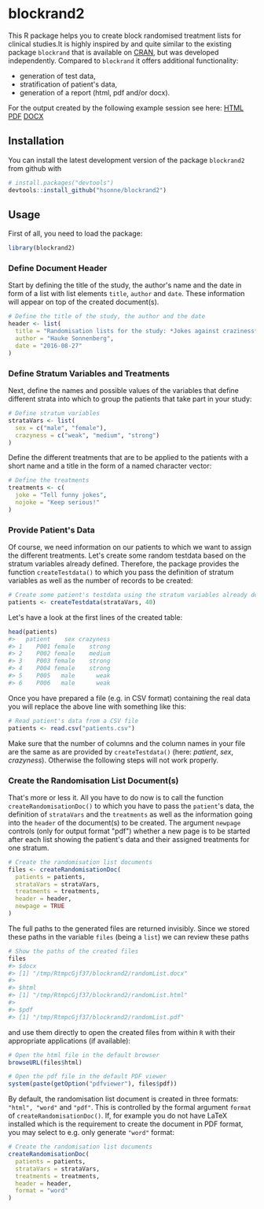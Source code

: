 
<!-- README.md is generated from README.Rmd. Please edit that file -->
blockrand2
==========

This R package helps you to create block randomised treatment lists for clinical studies.It is highly inspired by and quite similar to the existing package `blockrand` that is available on [CRAN](https://cran.r-project.org/web/packages/blockrand/index.html), but was developed independently. Compared to `blockrand` it offers additional functionality:

-   generation of test data,
-   stratification of patient's data,
-   generation of a report (html, pdf and/or docx).

For the output created by the following example session see here: [HTML](https://hsonne.github.io/blockrand2/randomList.html) [PDF](https://hsonne.github.io/blockrand2/randomList.pdf) [DOCX](https://hsonne.github.io/blockrand2/randomList.docx)

Installation
------------

You can install the latest development version of the package `blockrand2` from github with

``` r
# install.packages("devtools")
devtools::install_github("hsonne/blockrand2")
```

Usage
-----

First of all, you need to load the package:

``` r
library(blockrand2)
```

### Define Document Header

Start by defining the title of the study, the author's name and the date in form of a list with list elements `title`, `author` and `date`. These information will appear on top of the created document(s).

``` r
# Define the title of the study, the author and the date
header <- list(
  title = "Randomisation lists for the study: *Jokes against craziness*",
  author = "Hauke Sonnenberg",
  date = "2016-08-27"
)
```

### Define Stratum Variables and Treatments

Next, define the names and possible values of the variables that define different strata into which to group the patients that take part in your study:

``` r
# Define stratum variables
strataVars <- list(
  sex = c("male", "female"),
  crazyness = c("weak", "medium", "strong")
)
```

Define the different treatments that are to be applied to the patients with a short name and a title in the form of a named character vector:

``` r
# Define the treatments
treatments <- c(
  joke = "Tell funny jokes",
  nojoke = "Keep serious!"
)
```

### Provide Patient's Data

Of course, we need information on our patients to which we want to assign the different treatments. Let's create some random testdata based on the stratum variables already defined. Therefore, the package provides the function `createTestdata()` to which you pass the definition of stratum variables as well as the number of records to be created:

``` r
# Create some patient's testdata using the stratum variables already defined
patients <- createTestdata(strataVars, 40)
```

Let's have a look at the first lines of the created table:

``` r
head(patients)
#>   patient    sex crazyness
#> 1    P001 female    strong
#> 2    P002 female    medium
#> 3    P003 female    strong
#> 4    P004 female    strong
#> 5    P005   male      weak
#> 6    P006   male      weak
```

Once you have prepared a file (e.g. in CSV format) containing the real data you will replace the above line with something like this:

``` r
# Read patient's data from a CSV file
patients <- read.csv("patients.csv")
```

Make sure that the number of columns and the column names in your file are the same as are provided by `createTestdata()` (here: *patient*, *sex*, *crazyness*). Otherwise the following steps will not work properly.

### Create the Randomisation List Document(s)

That's more or less it. All you have to do now is to call the function `createRandomisationDoc()` to which you have to pass the `patient`'s data, the definition of `strataVars` and the `treatments` as well as the information going into the `header` of the document(s) to be created. The argument `newpage` controls (only for output format "pdf") whether a new page is to be started after each list showing the patient's data and their assigned treatments for one stratum.

``` r
# Create the randomisation list documents
files <- createRandomisationDoc(
  patients = patients,
  strataVars = strataVars,
  treatments = treatments,
  header = header,
  newpage = TRUE
)
```

The full paths to the generated files are returned invisibly. Since we stored these paths in the variable `files` (being a `list`) we can review these paths

``` r
# Show the paths of the created files
files
#> $docx
#> [1] "/tmp/RtmpcGjf37/blockrand2/randomList.docx"
#> 
#> $html
#> [1] "/tmp/RtmpcGjf37/blockrand2/randomList.html"
#> 
#> $pdf
#> [1] "/tmp/RtmpcGjf37/blockrand2/randomList.pdf"
```

and use them directly to open the created files from within `R` with their appropriate applications (if available):

``` r
# Open the html file in the default browser
browseURL(files$html)

# Open the pdf file in the default PDF viewer
system(paste(getOption("pdfviewer"), files$pdf))
```

By default, the randomisation list document is created in three formats: `"html", "word"` and `"pdf"`. This is controlled by the formal argument `format` of `createRandomisationDoc()`. If, for example you do not have LaTeX installed which is the requirement to create the document in PDF format, you may select to e.g. only generate `"word"` format:

``` r
# Create the randomisation list documents
createRandomisationDoc(
  patients = patients,
  strataVars = strataVars,
  treatments = treatments,
  header = header,
  format = "word"
)
```
